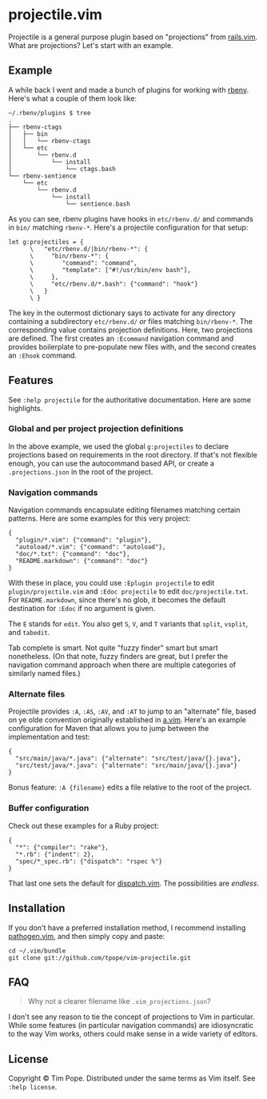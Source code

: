 # projectile.vim

Projectile is a general purpose plugin based on "projections" from
[rails.vim][].  What are projections?  Let's start with an example.

## Example

A while back I went and made a bunch of plugins for working with [rbenv][].
Here's what a couple of them look like:

    ~/.rbenv/plugins $ tree
    .
    ├── rbenv-ctags
    │   ├── bin
    │   │   └── rbenv-ctags
    │   └── etc
    │       └── rbenv.d
    │           └── install
    │               └── ctags.bash
    └── rbenv-sentience
        └── etc
            └── rbenv.d
                └── install
                    └── sentience.bash

As you can see, rbenv plugins have hooks in `etc/rbenv.d/` and commands in
`bin/` matching `rbenv-*`.  Here's a projectile configuration for that setup:

    let g:projectiles = {
          \   "etc/rbenv.d/|bin/rbenv-*": {
          \     "bin/rbenv-*": {
          \        "command": "command",
          \        "template": ["#!/usr/bin/env bash"],
          \     },
          \     "etc/rbenv.d/*.bash": {"command": "hook"}
          \   }
          \ }

The key in the outermost dictionary says to activate for any directory
containing a subdirectory `etc/rbenv.d/` *or* files matching `bin/rbenv-*`.
The corresponding value contains projection definitions.  Here, two
projections are defined.  The first creates an `:Ecommand` navigation command
and provides boilerplate to pre-populate new files with, and the second
creates an `:Ehook` command.

[rails.vim]: https://github.com/tpope/vim-rails
[rbenv]: https://github.com/sstephenson/rbenv

## Features

See `:help projectile` for the authoritative documentation.  Here are some
highlights.

### Global and per project projection definitions

In the above example, we used the global `g:projectiles` to declare
projections based on requirements in the root directory.  If that's not
flexible enough, you can use the autocommand based API, or create a
`.projections.json` in the root of the project.

### Navigation commands

Navigation commands encapsulate editing filenames matching certain patterns.
Here are some examples for this very project:

    {
      "plugin/*.vim": {"command": "plugin"},
      "autoload/*.vim": {"command": "autoload"},
      "doc/*.txt": {"command": "doc"},
      "README.markdown": {"command": "doc"}
    }

With these in place, you could use `:Eplugin projectile` to edit
`plugin/projectile.vim` and `:Edoc projectile` to edit `doc/projectile.txt`.
For `README.markdown`, since there's no glob, it becomes the default
destination for `:Edoc` if no argument is given.

The `E` stands for `edit`.  You also get `S`, `V`, and `T` variants that
`split`, `vsplit`, and `tabedit`.

Tab complete is smart.  Not quite "fuzzy finder" smart but smart nonetheless.
(On that note, fuzzy finders are great, but I prefer the navigation command
approach when there are multiple categories of similarly named files.)

### Alternate files

Projectile provides `:A`, `:AS`, `:AV`, and `:AT` to jump to an "alternate"
file, based on ye olde convention originally established in [a.vim][].  Here's
an example configuration for Maven that allows you to jump between the
implementation and test:

    {
      "src/main/java/*.java": {"alternate": "src/test/java/{}.java"},
      "src/test/java/*.java": {"alternate": "src/main/java/{}.java"}
    }

Bonus feature: `:A {filename}` edits a file relative to the root of the
project.

[a.vim]: http://www.vim.org/scripts/script.php?script_id=31

### Buffer configuration

Check out these examples for a Ruby project:

    {
      "*": {"compiler": "rake"},
      "*.rb": {"indent": 2},
      "spec/*_spec.rb": {"dispatch": "rspec %"}
    }

That last one sets the default for [dispatch.vim][].  The possibilities are
*endless*.

[dispatch.vim]: https://github.com/tpope/vim-dispatch

## Installation

If you don't have a preferred installation method, I recommend
installing [pathogen.vim](https://github.com/tpope/vim-pathogen), and
then simply copy and paste:

    cd ~/.vim/bundle
    git clone git://github.com/tpope/vim-projectile.git

## FAQ

> Why not a clearer filename like `.vim_projections.json`?

I don't see any reason to tie the concept of projections to Vim in particular.
While some features (in particular navigation commands) are idiosyncratic to
the way Vim works, others could make sense in a wide variety of editors.

## License

Copyright © Tim Pope.  Distributed under the same terms as Vim itself.
See `:help license`.
